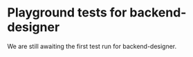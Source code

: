 # Playground tests for backend-designer
We are still awaiting the first test run for backend-designer.

